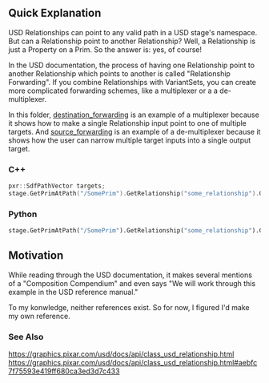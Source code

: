 ## Quick Explanation

USD Relationships can point to any valid path in a USD stage's
namespace. But can a Relationship point to another Relationship? Well,
a Relationship is just a Property on a Prim. So the answer is: yes, of
course!

In the USD documentation, the process of having one Relationship point
to another Relationship which points to another is called "Relationship
Forwarding". If you combine Relationships with VariantSets, you can create
more complicated forwarding schemes, like a multiplexer or a a de-multiplexer.

In this folder,
[destination_forwarding](usda/destination_forwarding.usda) is
an example of a multiplexer because it shows how to make a
single Relationship input point to one of multiple targets. And
[source_forwarding](usda/source_forwarding.usda) is an example of a
de-multiplexer because it shows how the user can narrow multiple target
inputs into a single output target.

### C++

```cpp
pxr::SdfPathVector targets;
stage.GetPrimAtPath("/SomePrim").GetRelationship("some_relationship").GetForwardedTargets(&targets);
```


### Python
```python
stage.GetPrimAtPath("/SomePrim").GetRelationship("some_relationship").GetForwardedTargets()
```


## Motivation
While reading through the USD documentation, it makes several mentions
of a "Composition Compendium" and even says "We will work through this
example in the USD reference manual."

To my konwledge, neither references exist. So for now, I figured I'd
make my own reference.


### See Also
https://graphics.pixar.com/usd/docs/api/class_usd_relationship.html
https://graphics.pixar.com/usd/docs/api/class_usd_relationship.html#aebfc7f75593e419ff680ca3ed3d7c433
